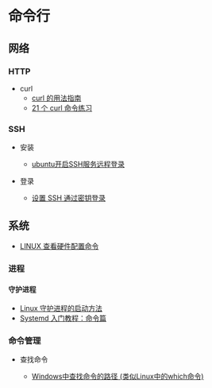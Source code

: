 # 命令行

## 网络

### HTTP

- curl
    - [curl 的用法指南](http://www.ruanyifeng.com/blog/2019/09/curl-reference.html)
    - [21 个 curl 命令练习](https://zhuanlan.zhihu.com/p/95745653)

### SSH

- 安装
    - [ubuntu开启SSH服务远程登录](https://blog.csdn.net/jackghq/article/details/54974141)

- 登录
    - [设置 SSH 通过密钥登录](https://hyjk2000.github.io/2012/03/16/how-to-set-up-ssh-keys/)

## 系统

- [LINUX 查看硬件配置命令](https://linux.cn/article-861-1.html)

### 进程

#### 守护进程

- [Linux 守护进程的启动方法](http://www.ruanyifeng.com/blog/2016/02/linux-daemon.html)
- [Systemd 入门教程：命令篇](http://www.ruanyifeng.com/blog/2016/03/systemd-tutorial-commands.html)

### 命令管理

- 查找命令

    - [Windows中查找命令的路径 (类似Linux中的which命令)](https://blog.csdn.net/sforiz/article/details/80540625)
